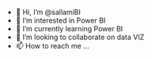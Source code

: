 - 👋 Hi, I’m @sallamiBI
- 👀 I’m interested in Power BI
- 🌱 I’m currently learning Power BI
- 💞️ I’m looking to collaborate on data VIZ
- 📫 How to reach me ...

<!---
sallamiBI/sallamiBI is a ✨ special ✨ repository because its `README.md` (this file) appears on your GitHub profile.
You can click the Preview link to take a look at your changes.
--->
